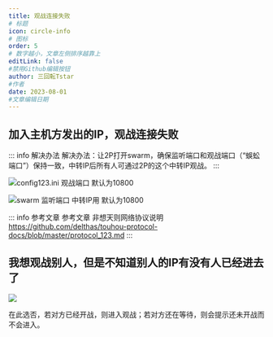 ```yaml
---
title: 观战连接失败
# 标题
icon: circle-info
# 图标
order: 5
# 数字越小，文章左侧排序越靠上
editLink: false
#禁用Github编辑按钮
author: 三回転Tstar
#作者
date: 2023-08-01
#文章编辑日期
---
```


## **加入主机方发出的IP，观战连接失败**

::: info 解决办法
解决办法：让2P打开swarm，确保监听端口和观战端口（“蜈蚣端口”）保持一致，中转IP后所有人可通过2P的这个中转IP观战。
:::

![config123.ini 观战端口 默认为10800](https://img.514.live/img/202308011651650.png)

![swarm 监听端口 中转IP用 默认为10800](https://img.514.live/img/202308011652801.png)

::: info 参考文章
参考文章  非想天则网络协议说明
 https://github.com/delthas/touhou-protocol-docs/blob/master/protocol_123.md
:::

## **我想观战别人，但是不知道别人的IP有没有人已经进去了**

![](https://img.514.live/img/202308011658357.png)

在此选否，若对方已经开战，则进入观战；若对方还在等待，则会提示还未开战而不会进入。


